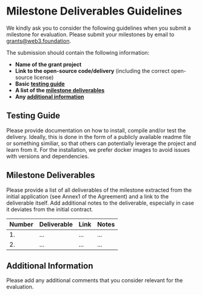 # Milestone Deliverables Guidelines

We kindly ask you to consider the following guidelines when you submit a milestone for evaluation. Please submit your milestones by email to grants@web3.foundation.

The submission should contain the following information: 
 * **Name of the grant project**
 * **Link to the open-source code/delivery** (including the correct open-source license)
 * **Basic [testing guide](#testing-guide)** 
 * **A list of the [milestone deliverables](#milestone-deliverables)**
 * **Any [additional information](#additional-information)**

## Testing Guide

Please provide documentation on how to install, compile and/or test the delivery. Ideally, this is done in the form of a publicly available readme file or something similiar, so that others can potentially leverage the project and learn from it. For the installation, we prefer docker images to avoid issues with versions and dependencies.

## Milestone Deliverables

Please provide a list of all deliverables of the milestone extracted from the initial application (see Annex1 of the Agreement) and a link to the deliverable itself. Add additional notes to the deliverable, especially in case it deviates from the initial contract. 

| Number | Deliverable | Link | Notes |
| ------------- | ------------- | ------------- |------------- |
| 1. | ... |...| ...| 
| 2.  | ... |...| ...| 

## Additional Information

Please add any additional comments that you consider relevant for the evaluation.
